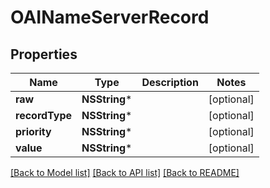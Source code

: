 # OAINameServerRecord

## Properties
Name | Type | Description | Notes
------------ | ------------- | ------------- | -------------
**raw** | **NSString*** |  | [optional] 
**recordType** | **NSString*** |  | [optional] 
**priority** | **NSString*** |  | [optional] 
**value** | **NSString*** |  | [optional] 

[[Back to Model list]](../README#documentation-for-models) [[Back to API list]](../README#documentation-for-api-endpoints) [[Back to README]](../README)


